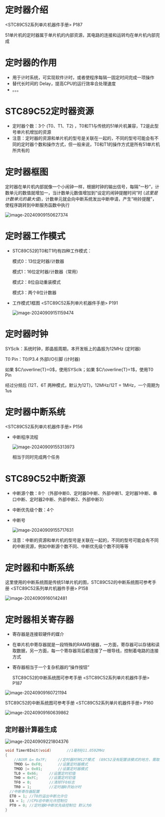 

# 定时器介绍

<STC89C52系列单片机器件手册> P187

51单片机的定时器属于单片机的内部资源，其电路的连接和运转均在单片机内部完成



# 定时器的作用

* 用于计时系统，可实现软件计时，或者使程序每隔一固定时间完成一项操作
* 替代长时间的 Delay，提高CPU的运行效率合处理速度
* 。。。



# STC89C52定时器资源

* 定时器个数：3个 (T0、T1、T2) ，T0和T1与传统的51单片机兼容，T2是此型号单片机增加的资源
* 注意：定时器的资源和单片机的型号是关联在一起的，不同的型号可能会有不同的定时器个数和操作方式，但一般来说，T0和T1的操作方式是所有51单片机所共有的



# 定时器框图

定时器在单片机内部就像一个小闹钟一样，根据时钟的输出信号，每隔“一秒”，计数单元的数值就增加一，当计数单元数值增加到“设定的闹钟提醒时间”时 (*这里是计数单元的最大值*)，计数单元就会向中断系统发出中断申请，产生“响铃提醒”，使程序跳转到中断服务函数中执行

![image-20240909150627374](image/image-20240909150627374.png) 



# 定时器工作模式

* STC89C52的T0和T1均有四种工作模式：

  模式0：13位定时器/计数器

  模式1：16位定时器/计数器（常用）

  模式2：8位自动重装模式

  模式3：两个8位计数器

* 工作模式1框图 <STC89C52系列单片机器件手册> P191

  ![image-20240909151159474](image/image-20240909151159474.png) 

   
  

# 定时器时钟

SYSclk：系统时钟，即晶振周期，本开发板上的晶振为12MHz (定时器)

T0 Pin：T0/P3.4  外部I/O引脚 (计时器)

如果 $C/\overline{T}=0$，使用SYSclk；如果  $C/\overline{T}=1$，使用T0 Pin

经过分频后 (12T、6T 两种模式，默认为12T)，12MHz/12T = 1MHz，一个周期为1us



# 定时器中断系统

<STC89C52系列单片机器件手册> P156

* 中断程序流程

  ![image-20240909155313973](image/image-20240909155313973.png) 

  相当于同时完成两个任务



# STC89C52中断资源

* 中断源个数：8个（外部中断0、定时器0中断、外部中断1、定时器1中断、串口中断、定时器2中断、外部中断2、外部中断3）

* 中断优先级个数：4个

* 中断号

  ![image-20240909155717631](image/image-20240909155717631.png) 

* 注意：中断的资源和单片机的型号是关联在一起的，不同的型号可能会有不同的中断资源，例如中断源个数不同、中断优先级个数不同等等



# 定时器和中断系统

这里使用的中断系统图是传统51单片机的图，STC89C52的中断系统图可参考手册 <STC89C52系列单片机器件手册> P158

![image-20240909160142481](image/image-20240909160142481.png) 



# 定时器相关寄存器

* 寄存器是连接软硬件的媒介

* 在单片机中寄存器就是一段特殊的RAM存储器，一方面，寄存器可以存储和读取数据，另一方面，每一个寄存器背后都连接了一根导线，控制着电路的连接方式

* 寄存器相当于一个复杂机器的“操作按钮”

  STC89C52的中断系统图可参考手册 <STC89C52系列单片机器件手册> P187

![image-20240909160721194](image/image-20240909160721194.png) 

STC89C52的中断系统图可参考手册 <STC89C52系列单片机器件手册> P160

![image-20240909160639862](image/image-20240909160639862.png) 



## 定时器计算器生成

![image-20240909221804376](image/image-20240909221804376.png) 

```c
void Timer0Init(void)		//1毫秒@11.0592MHz
{
	//AUXR &= 0x7F;		//定时器时钟12T模式  (89C52没有配置该模式的地方，需取消,默认为12T模式)
	TMOD &= 0xF0;		//设置定时器模式
	TMOD |= 0x01;		//设置定时器模式
	TL0 = 0x66;		//设置定时初值
	TH0 = 0xFC;		//设置定时初值
	TF0 = 0;		//清除TF0标志
	TR0 = 1;		//定时器0开始计时
  //中断寄存器配置
  ET0 = 1; //T0的溢出中断允许位
  EA = 1; //CPU总中断允许控制位
  PT0 = 0; //定时器0中断优先级控制位 默认为0
}
```


